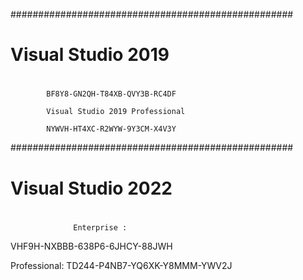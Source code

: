 ###################################################
#                                                 #
#                                                 #
#           Visual Studio 2019                    #
#                                                 #
#                                                 #           
            BF8Y8-GN2QH-T84XB-QVY3B-RC4DF

            Visual Studio 2019 Professional
            
            NYWVH-HT4XC-R2WYW-9Y3CM-X4V3Y

###################################################
#                                                 #
#                                                 #
#           Visual Studio 2022                    #
#                                                 #
#                                                 #

                  Enterprise :
                                   
VHF9H-NXBBB-638P6-6JHCY-88JWH

Professional:
TD244-P4NB7-YQ6XK-Y8MMM-YWV2J
